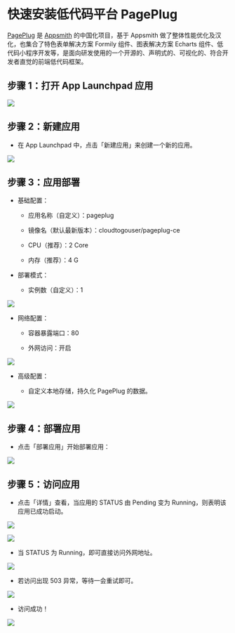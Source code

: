 # 快速安装低代码平台 PagePlug

[PagePlug](https://github.com/cloudtogo/pageplug) 是 [Appsmith](https://github.com/appsmithorg/appsmith) 的中国化项目，基于 Appsmith 做了整体性能优化及汉化，也集合了特色表单解决方案 Formily 组件、图表解决方案 Echarts 组件、低代码小程序开发等，是面向研发使用的一个开源的、声明式的、可视化的、符合开发者直觉的前端低代码框架。

## 步骤 1：打开 App Launchpad 应用

![](./images/1.png)

## 步骤 2：新建应用

- 在 App Launchpad 中，点击「新建应用」来创建一个新的应用。

![](./images/2.png)

## 步骤 3：应用部署

- 基础配置：
  
  - 应用名称（自定义）：pageplug
  
  - 镜像名（默认最新版本）：cloudtogouser/pageplug-ce
  
  - CPU（推荐）：2 Core
  
  - 内存（推荐）：4 G

- 部署模式：
  
  - 实例数（自定义）：1

![](./images/3.png)

- 网络配置：
  
  - 容器暴露端口：80
  
  - 外网访问：开启

![](./images/4.png)

- 高级配置：
  
  - 自定义本地存储，持久化 PagePlug 的数据。

![](./images/5.png)

## 步骤 4：部署应用

- 点击「部署应用」开始部署应用：

![](./images/6.png)

## 步骤 5：访问应用

- 点击「详情」查看，当应用的 STATUS 由 Pending 变为 Running，则表明该应用已成功启动。

![](./images/7.png)

![](./images/8.png)

- 当 STATUS 为 Running，即可直接访问外网地址。

![](./images/9.png)

- 若访问出现 503 异常，等待一会重试即可。

![](./images/10.png)

- 访问成功！

![](./images/11.png)
